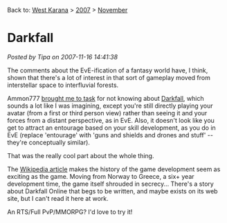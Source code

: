 Back to: [West Karana](/posts/westkarana.md) > [2007](/posts/2007/westkarana.md) > [November](./westkarana.md)
# Darkfall

*Posted by Tipa on 2007-11-16 14:41:38*

The comments about the EvE-ification of a fantasy world have, I think, shown that there's a lot of interest in that sort of gameplay moved from interstellar space to interfluvial forests.

Ammon777 [brought me to task](../../../index.php/2007/11/14/what-if-eve-online-were-a-fantasy-mmorpg/#comment-3933) for not knowing about [Darkfall](http://en.wikipedia.org/wiki/Darkfall), which sounds a lot like I was imagining, except you're still directly playing your avatar (from a first or third person view) rather than seeing it and your forces from a distant perspective, as in EvE. Also, it doesn't look like you get to attract an entourage based on your skill development, as you do in EvE (replace 'entourage' with 'guns and shields and drones and stuff' -- they're conceptually similar).

That was the really cool part about the whole thing.

The [Wikipedia article](http://en.wikipedia.org/wiki/Darkfall) makes the history of the game development seem as exciting as the game. Moving from Norway to Greece, a six+ year development time, the game itself shrouded in secrecy... There's a story about Darkfall Online that begs to be written, and maybe exists on its web site, but I can't read it here at work.

An RTS/Full PvP/MMORPG? I'd love to try it!
 
